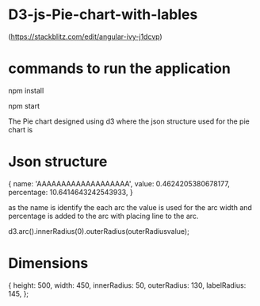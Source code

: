 # D3-js-Pie-chart-with-lables

(https://stackblitz.com/edit/angular-ivy-j1dcvp)

# commands to run the application

npm install

npm start

The Pie chart designed using d3 where the json structure used for the pie chart is

# Json structure

{
name: 'AAAAAAAAAAAAAAAAAAA',
value: 0.4624205380678177,
percentage: 10.6414643242543933,
}

as the name is identify the each arc the value is used for the arc width and percentage is added to the arc with placing line to the arc.

d3.arc().innerRadius(0).outerRadius(outerRadiusvalue);

# Dimensions

{
height: 500,
width: 450,
innerRadius: 50,
outerRadius: 130,
labelRadius: 145,
};
